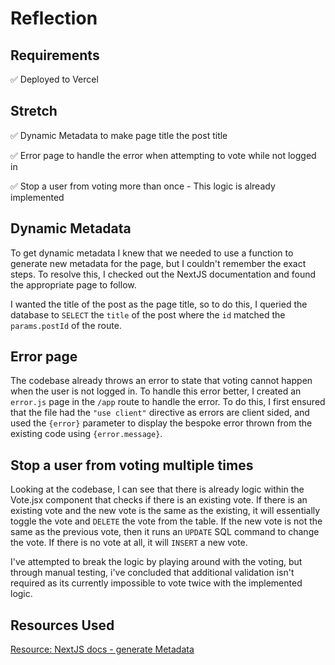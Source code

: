 # Reflection

## Requirements

✅ Deployed to Vercel

## Stretch

✅ Dynamic Metadata to make page title the post title

✅ Error page to handle the error when attempting to vote while not logged in

✅ Stop a user from voting more than once - This logic is already implemented

## Dynamic Metadata

To get dynamic metadata I knew that we needed to use a function to generate new metadata for the page, but I couldn't remember the exact steps. To resolve this, I checked out the NextJS documentation and found the appropriate page to follow.

I wanted the title of the post as the page title, so to do this, I queried the database to `SELECT` the `title` of the post where the `id` matched the `params.postId` of the route.

## Error page

The codebase already throws an error to state that voting cannot happen when the user is not logged in. To handle this error better, I created an `error.js` page in the `/app` route to handle the error. To do this, I first ensured that the file had the `"use client"` directive as errors are client sided, and used the `{error}` parameter to display the bespoke error thrown from the existing code using `{error.message}`.

## Stop a user from voting multiple times

Looking at the codebase, I can see that there is already logic within the Vote.jsx component that checks if there is an existing vote. If there is an existing vote and the new vote is the same as the existing, it will essentially toggle the vote and `DELETE` the vote from the table. If the new vote is not the same as the previous vote, then it runs an `UPDATE` SQL command to change the vote. If there is no vote at all, it will `INSERT` a new vote.

I've attempted to break the logic by playing around with the voting, but through manual testing, i've concluded that additional validation isn't required as its currently impossible to vote twice with the implemented logic.

## Resources Used

[Resource: NextJS docs - generate Metadata](https://nextjs.org/docs/app/api-reference/functions/generate-metadata)
